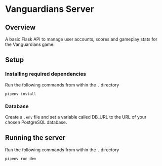 # Vanguardians Server

## Overview

A basic Flask API to manage user accounts, scores and gameplay stats for the Vanguardians game.

## Setup

### Installing required dependencies

Run the following commands from within the `.` directory

```shell
pipenv install
```

### Database

Create a `.env` file and set a variable called DB_URL to the URL of your chosen PostgreSQL database.

## Running the server

Run the following commands from within the `.` directory

```shell
pipenv run dev
```